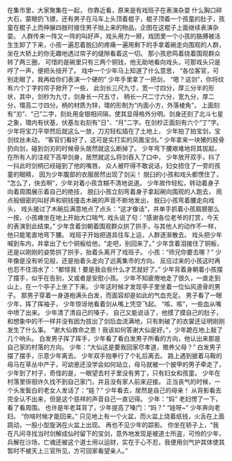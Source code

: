 在集市里，大家聚集在一起，
你靠近看，原来是有戏班子在表演杂耍
什么胸口碎大石，蒙眼扔飞镖，还有男子在马车上头顶着棍子，棍子顶着一个孩童的肚子，孩童在棍子上而伸展四肢时接住男子抛上来的物品，企图在这棍子上面继续表演杂耍。
人群传来一阵又一阵的叫好声，戏头用力一掰，戏团里一个小孩的胳膊被活生生卸了下来，小孩一遍忍着脱臼的疼痛一遍用剩下的手拿着碗走向围观的人群，
坐在大轿上的你无趣地透过帘子的缝隙看着这一切。
那小孩悲鸣着绕着围观群众转了两三圈，
可惜的是碗里只有三两个铜钱，他无助地看向戏头，可那戏头只是哼了一声，便把头扭开了。
戏中一个少年马上知道了什么意思，
“各位客官，可别走眼了，我再给你们表演一个硬的”
少年手里拿了一把剑，
“嗯？这剑”，你将纹有六个丁字的帘子掀开了一些，
此剑长三尺九寸，宽一寸四分，厚三分半的形状，其中，剑杪为九寸，剑身长一尺五寸， 柄长一尺二寸六分，宽九分，厚二分，環高二寸四分。柄的材质为锌，環的形制为“内面小方，外落棱角”，
上面刻有“刃”、“己”二字，刻处用金银相间隔，使其显得格外分明。剑身还刻了北斗七星之象，環内有伏基，伏基左右刻有“日”、“月”二字。在剑杪正面刻有六个“丁”字。
少年将宝刀平举然后就这么一放，刀刃轻松插在了土地上，
少年拍了拍宝剑，宝剑纹丝未动，
“客官们看好了，这可是实打实的凤凰宝剑。”
少年拿来一块猪的胫骨扔向剑，碰到剑刃的时候骨头居然就这么断掉了。
少年弯下腰艰难地将其拔起，
在所有人的注视下高举剑身，居然就这么将剑吞入了口中，
少年放开双手，抖了一抖此时剑柄已经碰到了他的嘴唇，
众人被吓得不敢说话，妇女捂住了一旁的孩童的眼睛，
因为少年腹部的衣服居然出现了剑尖！
脱臼的小孩和戏头都愣住了，
“怎么了，快去啊”，少年对着小孩含糊不清地说道。
少年故作轻松，转动着身子向着周围展示着自己的绝技，
脱臼小孩立刻弯着身子拿起碗向围观的人跑去，
雨点般细密的叫好声和铜钱撞击木碗的声音不断地发出，
脱臼小孩弯着腰走向戏头，
戏头接过了木碗后满意地点了点头：“这才像话”，并单手抓着小孩肩膀那么一按，小孩瘫坐在地上开始大口喘气.
戏头说了句：“感谢各位老爷的打赏，今天的表演到此结束。”
少年含着剑朝着围观群众拱了拱手，与其他人的动作不一样，他只能笔直地弯下腰。
戏班子开始把道具往车上运，人群逐渐散去。
戏头把少年喊到车内，并拿出了七个铜板给他，“走吧，别回来了。”
少年含着泪接住了铜板，还是以刚刚的姿势拱了拱手，抬着头离开了戏班子。
小孩：“师兄你要去哪？”
少年像是没有听见般，还是抬着头走向了远离集市的方向。
反应过来的小孩这时再也忍不住泪水了：“都怪我！要是我会些什么才艺就好了。”
少年背着身朝着小孩摆了摆手，似乎在告别，又或者是安慰小孩。
少年不知疲倦地走了很久，一直走到山上，在一个亭子上坐了下来。
少年这时候才发现亭子里坐着一位仙风道骨的男子。
那男子穿着一身道袍满头白发，而面容却是如此的气血充足。
男子看了一眼少年，挥了挥袖子，
少年惊讶地看着剑从嘴上凭空飞起。
“咳、咳”，一些血从嘴中喷了出来。
少年清了清自己的嗓子，
自己又能说话了，他摸了摸自己的肚子，和想象中的不一样并没有因为拔出了剑后血流满地，只有刺破了的衣裳还证明刚刚发生了什么事。
“谢大仙救命之恩！我该如何答谢大仙是好。”，少年跪在地上敲了几个响头。
白发男子挥了挥手，少年看了看白发男子所看的方向，他认出来那是自己家的村落的方向。
少年：“大仙这是要我回家尽孝道，赡养父母？”
白发男子摆了摆手，示意少年离去。
少年双手抱拳行了个礼后离去。
路上遇到披着马鞍的母马在草丛中产子，可幼崽还没学会如何站立，母马就被一个披甲的男子牵走了，
少年到了村子，奇怪的是，一眼望去村子里没有男丁，只有妇女和孩童。
少年在村落里徘徊许久找不到自己家门，并且没有家人前来迎接。
正当丧气的时候，一个头发鬓白的老女人发话了：“娃？”
少年看去，居然是自己的母亲！
从背影看去完全认不出来，但是这个慈祥的声音自己一直记得。
少年：“妈”
老妇愣了一下，看了看周围。
也许是年老耳背了，少年提高了嗓门：“妈？”
“娃呀~”
少年奔向老妇。
“你啥时候才能回来。”
只见地上有一个火盆，而火盆上烧着纸钱，火舌在上面跳动，一股小型旋涡在火盆上出现。
再也不见少年的踪影。
你坐在轿子上，“我在凡间寻找当时剑解成仙时留下的宝剑，意外地发现是被道士所盗，可怜的少年，兵解在沙场，亡魂还被这个道士用以运财，实在于心不忍，我便用剑气护其体使其暂时不被天上三官所见，方可回家看望亲人。”
